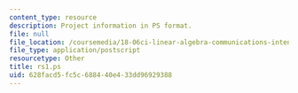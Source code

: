 ```yaml
---
content_type: resource
description: Project information in PS format.
file: null
file_location: /coursemedia/18-06ci-linear-algebra-communications-intensive-spring-2004/628facd5fc5c688440e433dd96929388_rs1.ps
file_type: application/postscript
resourcetype: Other
title: rs1.ps
uid: 628facd5-fc5c-6884-40e4-33dd96929388
---
```

